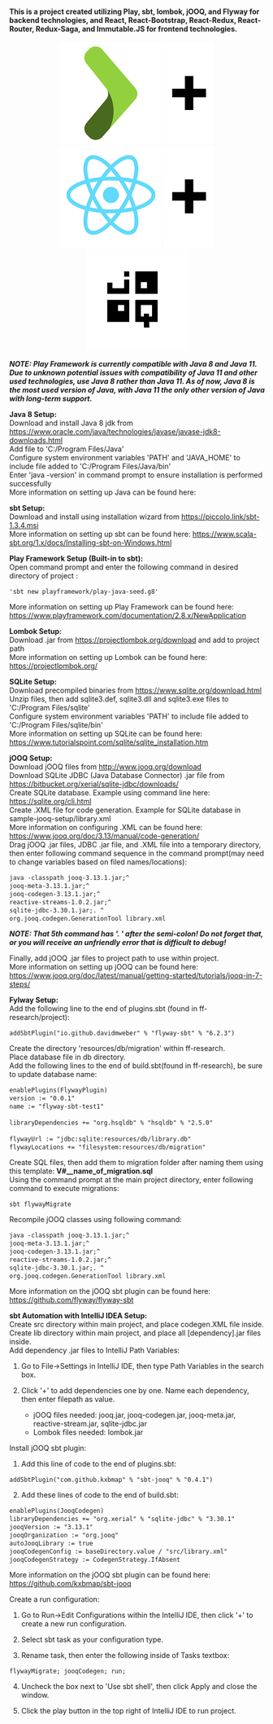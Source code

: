 #### This is a project created utilizing Play, sbt, lombok, jOOQ, and Flyway for backend technologies, and React, React-Bootstrap, React-Redux, React-Router, Redux-Saga, and Immutable.JS for frontend technologies.
  
  
<p align="center" background-color="black">
  <img src="./ff-research/public/images/play.png">
  <img src="./ff-research/public/images/add.png">
  <img src="./ff-research/public/images/react.png">
  <img src="./ff-research/public/images/add.png">
  <img src="./ff-research/public/images/jooq.png">
</p>
  
  
***NOTE: Play Framework is currently compatible with Java 8 and Java 11. Due to unknown potential issues with compatibility of Java 11 and other used technologies, use Java 8 rather than Java 11. As of now, Java 8 is the most used version of Java, with Java 11 the only other version of Java with long-term support.***  
  
**Java 8 Setup:**  
Download and install Java 8 jdk from https://www.oracle.com/java/technologies/javase/javase-jdk8-downloads.html  
Add file to 'C:/Program Files/Java'  
Configure system environment variables 'PATH' and 'JAVA_HOME' to include file added to 'C:/Program Files/Java/bin'  
Enter 'java -version' in command prompt to ensure installation is performed successfully  
More information on setting up Java can be found here:  
  
**sbt Setup:**  
Download and install using installation wizard from https://piccolo.link/sbt-1.3.4.msi  
More information on setting up sbt can be found here: https://www.scala-sbt.org/1.x/docs/Installing-sbt-on-Windows.html  
  
**Play Framework Setup (Built-in to sbt):**  
Open command prompt and enter the following command in desired directory of project  :
```
'sbt new playframework/play-java-seed.g8'
```
More information on setting up Play Framework can be found here: https://www.playframework.com/documentation/2.8.x/NewApplication  
  
**Lombok Setup:**  
Download .jar from https://projectlombok.org/download and add to project path  
More information on setting up Lombok can be found here: https://projectlombok.org/  
  
**SQLite Setup:**  
Download precompiled binaries from https://www.sqlite.org/download.html  
Unzip files, then add sqlite3.def, sqlite3.dll and sqlite3.exe files to 'C:/Program Files/sqlite'  
Configure system environment variables 'PATH' to include file added to 'C:/Program Files/sqlite/bin'  
More information on setting up SQLite can be found here: https://www.tutorialspoint.com/sqlite/sqlite_installation.htm  
  
**jOOQ Setup:**  
Download jOOQ files from http://www.jooq.org/download  
Download SQLite JDBC (Java Database Connector) .jar file from https://bitbucket.org/xerial/sqlite-jdbc/downloads/  
Create SQLite database. Example using command line here: https://sqlite.org/cli.html  
Create .XML file for code generation. Example for SQLite database in sample-jooq-setup/library.xml  
More information on configuring .XML can be found here: https://www.jooq.org/doc/3.13/manual/code-generation/  
Drag jOOQ .jar files, JDBC .jar file, and .XML file into a temporary directory, then enter following command sequence in the command prompt(may need to change variables based on filed names/locations):  
  
```
java -classpath jooq-3.13.1.jar;^
jooq-meta-3.13.1.jar;^
jooq-codegen-3.13.1.jar;^
reactive-streams-1.0.2.jar;^
sqlite-jdbc-3.30.1.jar;. ^
org.jooq.codegen.GenerationTool library.xml
```
  
***NOTE: That 5th command has '. ' after the semi-colon! Do not forget that, or you will receive an unfriendly error that is difficult to debug!***  
  
Finally, add jOOQ .jar files to project path to use within project.  
More information on setting up jOOQ can be found here: https://www.jooq.org/doc/latest/manual/getting-started/tutorials/jooq-in-7-steps/

**Fylway Setup:**  
Add the following line to the end of plugins.sbt (found in ff-research/project):  
```
addSbtPlugin("io.github.davidmweber" % "flyway-sbt" % "6.2.3")
```
Create the directory 'resources/db/migration' within ff-research.  
Place database file in db directory.  
Add the following lines to the end of build.sbt(found in ff-research), be sure to update database name:  
```  
enablePlugins(FlywayPlugin)
version := "0.0.1"
name := "flyway-sbt-test1"

libraryDependencies += "org.hsqldb" % "hsqldb" % "2.5.0"

flywayUrl := "jdbc:sqlite:resources/db/library.db"
flywayLocations += "filesystem:resources/db/migration"
```
  
Create SQL files, then add them to migration folder after naming them using this template: **V#__name_of_migration.sql**  
Using the command prompt at the main project directory, enter following command to execute migrations:  
```
sbt flywayMigrate
```  
  
Recompile jOOQ classes using following command:
```
java -classpath jooq-3.13.1.jar;^
jooq-meta-3.13.1.jar;^
jooq-codegen-3.13.1.jar;^
reactive-streams-1.0.2.jar;^
sqlite-jdbc-3.30.1.jar;. ^
org.jooq.codegen.GenerationTool library.xml
```  
More information on the jOOQ sbt plugin can be found here: https://github.com/flyway/flyway-sbt

**sbt Automation with IntelliJ IDEA Setup:**  
Create src directory within main project, and place codegen.XML file inside.  
Create lib directory within main project, and place all [dependency].jar files inside.  
Add dependency .jar files to IntelliJ Path Variables:  
  
1. Go to File->Settings in IntelliJ IDE, then type Path Variables in the search box.  
  
2. Click '+' to add dependencies one by one. Name each dependency, then enter filepath as value.  
    * jOOQ files needed: jooq.jar, jooq-codegen.jar, jooq-meta.jar, reactive-stream.jar, sqlite-jdbc.jar  
    * Lombok files needed: lombok.jar  
  
Install jOOQ sbt plugin:  
  
1. Add this line of code to the end of plugins.sbt:  
```
addSbtPlugin("com.github.kxbmap" % "sbt-jooq" % "0.4.1")
```   
  
2. Add these lines of code to the end of build.sbt:  
```
enablePlugins(JooqCodegen)
libraryDependencies += "org.xerial" % "sqlite-jdbc" % "3.30.1"
jooqVersion := "3.13.1"
jooqOrganization := "org.jooq"
autoJooqLibrary := true
jooqCodegenConfig := baseDirectory.value / "src/library.xml"
jooqCodegenStrategy := CodegenStrategy.IfAbsent
```  
  
More information on the jOOQ sbt plugin can be found here: https://github.com/kxbmap/sbt-jooq  
  
Create a run configuration:  
  
1. Go to Run->Edit Configurations within the IntelliJ IDE, then click '+' to create a new run configuration.  
  
2. Select sbt task as your configuration type.  
  
3. Rename task, then enter the following inside of Tasks textbox:  
```
flywayMigrate; jooqCodegen; run;
```  
  
4. Uncheck the box next to 'Use sbt shell', then click Apply and close the window.  

5. Click the play button in the top right of IntelliJ IDE to run project.  
